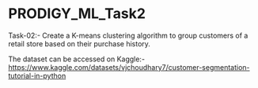 # PRODIGY_ML_Task2

Task-02:- Create a K-means clustering algorithm to group customers of a retail store based on their purchase history.

The dataset can be accessed on Kaggle:- https://www.kaggle.com/datasets/vjchoudhary7/customer-segmentation-tutorial-in-python
